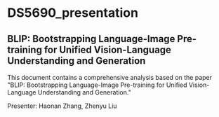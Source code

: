 # DS5690_presentation
## BLIP: Bootstrapping Language-Image Pre-training for Unified Vision-Language Understanding and Generation

This document contains a comprehensive analysis based on the paper "BLIP: Bootstrapping Language-Image Pre-training for Unified Vision-Language Understanding and Generation."

Presenter: Haonan Zhang, Zhenyu Liu
